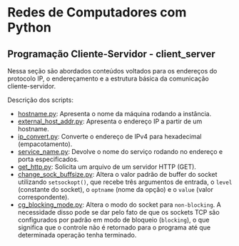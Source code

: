 # Redes de Computadores com Python

## Programação Cliente-Servidor - client_server

Nessa seção são abordados conteúdos voltados para os endereços do protocolo IP,
o endereçamento e a estrutura básica da comunicação cliente-servidor.

Descrição dos scripts:

- [hostname.py](./client_server/hostname.py): Apresenta o nome da máquina rodando a instância.
- [external_host_addr.py](./client_server/external_host_addr.py): Apresenta o endereço IP a partir de um hostname.
- [ip_convert.py](./client_server/ip_convert.py): Converte o endereço de IPv4 para hexadecimal (empacotamento).
- [service_name.py](./client_server/service_name.py): Devolve o nome do serviço rodando no endereço e porta especificados.
- [get_http.py](./client_server/get_http.py): Solicita um arquivo de um servidor HTTP (GET).
- [change_sock_buffsize.py](./client_server/change_sock_buffsize.py): Altera o valor padrão de buffer do socket utilizando `setsockopt()`, que recebe três argumentos de entrada, o `level` (constante do socket), o `optname` (nome da opção) e o `value` (valor correspondente).
- [cg_blocking_mode.py](./client_server/cg_blocking_mode.py): Altera o modo do socket para `non-blocking`. A necessidade disso pode se dar pelo fato de que os sockets TCP são configurados por padrão em modo de bloqueio (`blocking`), o que significa que o controle não é retornado para o programa até que determinada operação tenha terminado.
